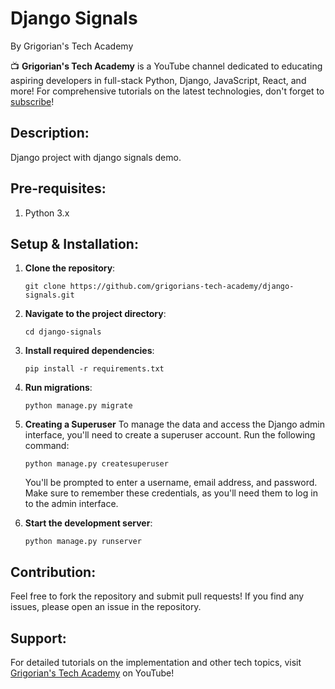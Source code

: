 # **Django Signals**
By Grigorian's Tech Academy

📺 **Grigorian's Tech Academy** is a YouTube channel dedicated to educating aspiring developers in full-stack Python, Django, JavaScript, React, and more! For comprehensive tutorials on the latest technologies, don't forget to [subscribe](https://www.youtube.com/@GrigoriansTechAcademy)!

## **Description**:
Django project with django signals demo.

## **Pre-requisites**:
1. Python 3.x

## **Setup & Installation**:

1. **Clone the repository**:
    ```
    git clone https://github.com/grigorians-tech-academy/django-signals.git
    ```

2. **Navigate to the project directory**:
    ```
    cd django-signals
    ```

3. **Install required dependencies**:
    ```
    pip install -r requirements.txt
    ```

4. **Run migrations**:
    ```
    python manage.py migrate
    ```

5. **Creating a Superuser**
    To manage the data and access the Django admin interface, you'll need to create a superuser account.
    Run the following command:
    ```
    python manage.py createsuperuser
    ```
    You'll be prompted to enter a username, email address, and password. Make sure to remember these credentials, as you'll need them to log in to the admin interface.

6. **Start the development server**:
    ```
    python manage.py runserver
    ```

## **Contribution**:
Feel free to fork the repository and submit pull requests! If you find any issues, please open an issue in the repository.

## **Support**:
For detailed tutorials on the implementation and other tech topics, visit [Grigorian's Tech Academy](https://www.youtube.com/@GrigoriansTechAcademy) on YouTube!